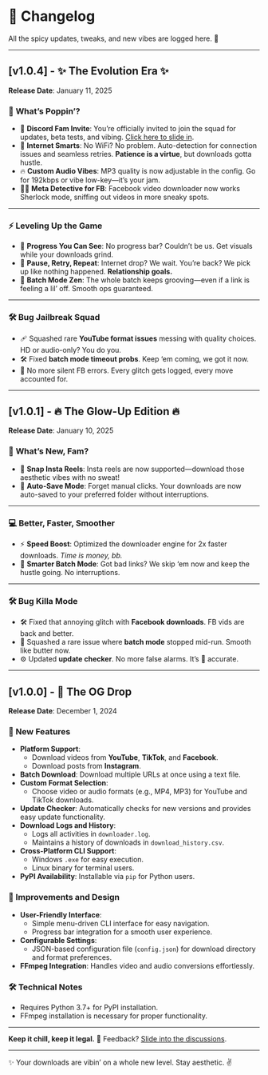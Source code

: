 # 🌈 Changelog  

All the spicy updates, tweaks, and new vibes are logged here. 🌟  

---

## [v1.0.4] - ✨ The Evolution Era ✨  
**Release Date**: January 11, 2025  

### 🌟 **What’s Poppin’?**  
- 🎉 **Discord Fam Invite**: You’re officially invited to join the squad for updates, beta tests, and vibing. [Click here to slide in](https://discord.gg/skHyssu).  
- 🧠 **Internet Smarts**: No WiFi? No problem. Auto-detection for connection issues and seamless retries. **Patience is a virtue**, but downloads gotta hustle.  
- 🔥 **Custom Audio Vibes**: MP3 quality is now adjustable in the config. Go for 192kbps or vibe low-key—it’s your jam.  
- 🕵️‍♀️ **Meta Detective for FB**: Facebook video downloader now works Sherlock mode, sniffing out videos in more sneaky spots.  

---

### ⚡ **Leveling Up the Game**  
- 💨 **Progress You Can See**: No progress bar? Couldn’t be us. Get visuals while your downloads grind.  
- 🦾 **Pause, Retry, Repeat**: Internet drop? We wait. You’re back? We pick up like nothing happened. **Relationship goals.**  
- 🌈 **Batch Mode Zen**: The whole batch keeps grooving—even if a link is feeling a lil’ off. Smooth ops guaranteed.  

---

### 🛠️ **Bug Jailbreak Squad**  
- 🩹 Squashed rare **YouTube format issues** messing with quality choices. HD or audio-only? You do you.  
- 🛠️ Fixed **batch mode timeout probs**. Keep ‘em coming, we got it now.  
- 🐞 No more silent FB errors. Every glitch gets logged, every move accounted for.  

---

## [v1.0.1] - 🔥 The Glow-Up Edition 🔥  
**Release Date**: January 10, 2025  

### 🎯 **What’s New, Fam?**  
- 🚀 **Snap Insta Reels**: Insta reels are now supported—download those aesthetic vibes with no sweat!  
- 💾 **Auto-Save Mode**: Forget manual clicks. Your downloads are now auto-saved to your preferred folder without interruptions.  

---

### 💻 **Better, Faster, Smoother**  
- ⚡ **Speed Boost**: Optimized the downloader engine for 2x faster downloads. *Time is money, bb.*  
- 🧠 **Smarter Batch Mode**: Got bad links? We skip ‘em now and keep the hustle going. No interruptions.  

---

### 🛠️ **Bug Killa Mode**  
- 🛠️ Fixed that annoying glitch with **Facebook downloads**. FB vids are back and better.  
- 🐞 Squashed a rare issue where **batch mode** stopped mid-run. Smooth like butter now.  
- ⚙️ Updated **update checker**. No more false alarms. It’s 💯 accurate.  

---

## [v1.0.0] - 🥳 The OG Drop  
**Release Date**: December 1, 2024  

### 🎉 New Features  
- **Platform Support**:  
  - Download videos from **YouTube**, **TikTok**, and **Facebook**.  
  - Download posts from **Instagram**.  
- **Batch Download**: Download multiple URLs at once using a text file.  
- **Custom Format Selection**:  
  - Choose video or audio formats (e.g., MP4, MP3) for YouTube and TikTok downloads.  
- **Update Checker**: Automatically checks for new versions and provides easy update functionality.  
- **Download Logs and History**:  
  - Logs all activities in `downloader.log`.  
  - Maintains a history of downloads in `download_history.csv`.  
- **Cross-Platform CLI Support**:  
  - Windows `.exe` for easy execution.  
  - Linux binary for terminal users.  
- **PyPI Availability**: Installable via `pip` for Python users.  

### 🚀 Improvements and Design  
- **User-Friendly Interface**:  
  - Simple menu-driven CLI interface for easy navigation.  
  - Progress bar integration for a smooth user experience.  
- **Configurable Settings**:  
  - JSON-based configuration file (`config.json`) for download directory and format preferences.  
- **FFmpeg Integration**: Handles video and audio conversions effortlessly.  

### 🛠️ Technical Notes  
- Requires Python 3.7+ for PyPI installation.  
- FFmpeg installation is necessary for proper functionality.

---

**Keep it chill, keep it legal.** 💌 Feedback? [Slide into the discussions](https://github.com/nayandas69/Social-Media-Downloader/discussions).  

---

✨ Your downloads are vibin’ on a whole new level. Stay aesthetic. ✌️  
